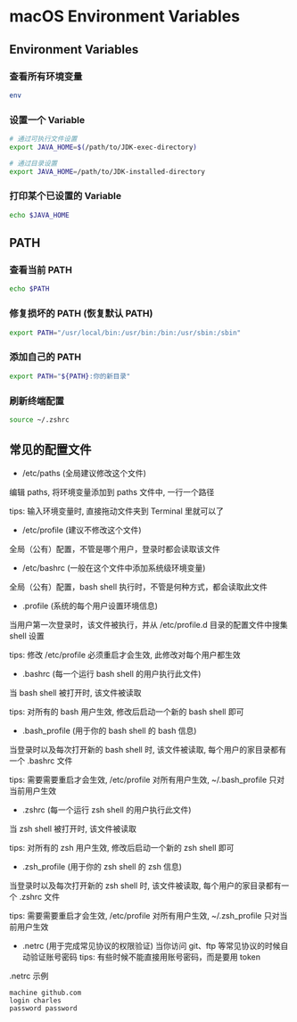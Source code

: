 # macOS Environment Variables

## Environment Variables

### 查看所有环境变量

```bash
env
```

### 设置一个 Variable

```bash
# 通过可执行文件设置
export JAVA_HOME=$(/path/to/JDK-exec-directory)

# 通过目录设置
export JAVA_HOME=/path/to/JDK-installed-directory
```

### 打印某个已设置的 Variable

```bash
echo $JAVA_HOME
```

## PATH

### 查看当前 PATH

```bash
echo $PATH
```

### 修复损坏的 PATH (恢复默认 PATH)

```bash
export PATH="/usr/local/bin:/usr/bin:/bin:/usr/sbin:/sbin"
```

### 添加自己的 PATH

```bash
export PATH="${PATH}:你的新目录"
```

### 刷新终端配置

```bash
source ~/.zshrc
```

## 常见的配置文件

- /etc/paths (全局建议修改这个文件)

编辑 paths, 将环境变量添加到 paths 文件中, 一行一个路径

tips: 输入环境变量时, 直接拖动文件夹到 Terminal 里就可以了

- /etc/profile (建议不修改这个文件)

全局（公有）配置，不管是哪个用户，登录时都会读取该文件

- /etc/bashrc (一般在这个文件中添加系统级环境变量)

全局（公有）配置，bash shell 执行时，不管是何种方式，都会读取此文件

- .profile (系统的每个用户设置环境信息)

当用户第一次登录时，该文件被执行，并从 /etc/profile.d 目录的配置文件中搜集 shell 设置

tips: 修改 /etc/profile 必须重启才会生效, 此修改对每个用户都生效

- .bashrc (每一个运行 bash shell 的用户执行此文件)

当 bash shell 被打开时, 该文件被读取

tips: 对所有的 bash 用户生效, 修改后启动一个新的 bash shell 即可

- .bash_profile (用于你的 bash shell 的 bash 信息)

当登录时以及每次打开新的 bash shell 时, 该文件被读取, 每个用户的家目录都有一个 .bashrc 文件

tips: 需要需要重启才会生效, /etc/profile 对所有用户生效, ~/.bash_profile 只对当前用户生效

- .zshrc (每一个运行 zsh shell 的用户执行此文件)

当 zsh shell 被打开时, 该文件被读取

tips: 对所有的 zsh 用户生效, 修改后启动一个新的 zsh shell 即可

- .zsh_profile (用于你的 zsh shell 的 zsh 信息)

当登录时以及每次打开新的 zsh shell 时, 该文件被读取, 每个用户的家目录都有一个 .zshrc 文件

tips: 需要需要重启才会生效, /etc/profile 对所有用户生效, ~/.zsh_profile 只对当前用户生效

- .netrc (用于完成常见协议的权限验证)
  当你访问 git、ftp 等常见协议的时候自动验证账号密码
  tips: 有些时候不能直接用账号密码，而是要用 token

.netrc 示例

```
machine github.com
login charles
password password
```
